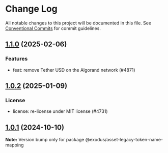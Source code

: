 # Change Log

All notable changes to this project will be documented in this file.
See [Conventional Commits](https://conventionalcommits.org) for commit guidelines.

## [1.1.0](https://github.com/ExodusMovement/assets/compare/@exodus/asset-legacy-token-name-mapping@1.0.2...@exodus/asset-legacy-token-name-mapping@1.1.0) (2025-02-06)


### Features


* feat: remove Tether USD on the Algorand network (#4871)



## [1.0.2](https://github.com/ExodusMovement/assets/compare/@exodus/asset-legacy-token-name-mapping@1.0.1...@exodus/asset-legacy-token-name-mapping@1.0.2) (2025-01-09)


### License


* license: re-license under MIT license (#4731)



## [1.0.1](https://github.com/ExodusMovement/assets/compare/@exodus/asset-legacy-token-name-mapping@1.0.0...@exodus/asset-legacy-token-name-mapping@1.0.1) (2024-10-10)

**Note:** Version bump only for package @exodus/asset-legacy-token-name-mapping
